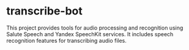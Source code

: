 # transcribe-bot
This project provides tools for audio processing and recognition using Salute Speech and Yandex SpeechKit services. It includes speech recognition features for transcribing audio files.

